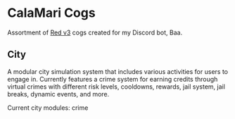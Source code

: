 # CalaMari Cogs
 Assortment of [Red v3](https://github.com/Cog-Creators/Red-DiscordBot/) cogs created for my Discord bot, Baa.

## City
A modular city simulation system that includes various activities for users to engage in. Currently features a crime system for earning credits through virtual crimes with different risk levels, cooldowns, rewards, jail system, jail breaks, dynamic events, and more.

Current city modules: crime
